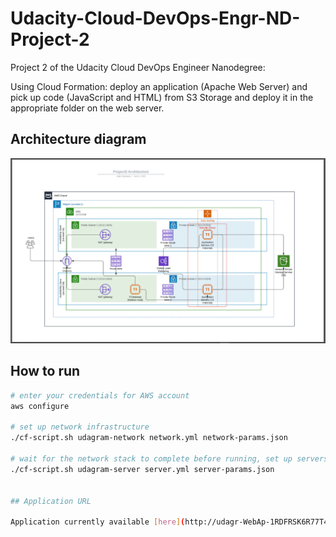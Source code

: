 # Udacity-Cloud-DevOps-Engr-ND-Project-2

Project 2 of the Udacity Cloud DevOps Engineer Nanodegree:

Using Cloud Formation: deploy an application (Apache Web Server) and pick up code (JavaScript and HTML) from S3 Storage and deploy it in the appropriate folder on the web server.

## Architecture diagram

![LucidChart Architecture Diagram Screen shot](img/Project2-Architecture.png)

## How to run

```bash
# enter your credentials for AWS account
aws configure

# set up network infrastructure
./cf-script.sh udagram-network network.yml network-params.json

# wait for the network stack to complete before running, set up servers
./cf-script.sh udagram-server server.yml server-params.json


## Application URL

Application currently available [here](http://udagr-WebAp-1RDFRSK6R77T4-933787679.us-east-1.elb.amazonaws.com/)
